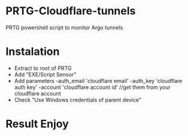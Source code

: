 # PRTG-Cloudflare-tunnels
PRTG powershell script to monitor Argo tunnels

# Instalation
* Extract to root of PRTG
* Add "EXE/Script Sensor"
* Add parameters -auth_email 'cloudflare email' -auth_key 'cloudflare auth key' -account 'cloudflare account id' //get them from your cloudflare account
* Check "Use Windows credentials of parent device"

# Result Enjoy

